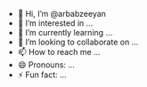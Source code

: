 - 👋 Hi, I’m @arbabzeeyan
- 👀 I’m interested in ...
- 🌱 I’m currently learning ...
- 💞️ I’m looking to collaborate on ...
- 📫 How to reach me ...
- 😄 Pronouns: ...
- ⚡ Fun fact: ...

<!---
arbabzeeyan/arbabzeeyan is a ✨ special ✨ repository because its `README.md` (this file) appears on your GitHub profile.
You can click the Preview link to take a look at your changes.
--->
